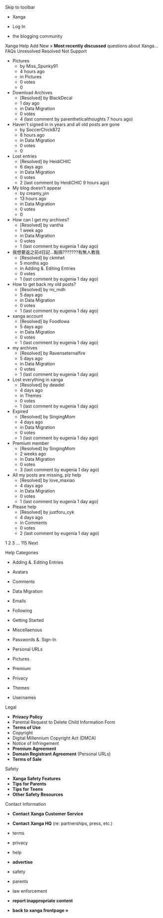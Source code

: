 Skip to toolbar

*   Xanga

*   Log In

*   the blogging community

Xanga Help Add New » **Most recently discussed** questions about Xanga… FAQs Unresolved Resolved Not Support

*   Pictures
    *   by Miss\_Spunky91
    *   4 hours ago
    *   in Pictures
    *   0 votes
    *   0
*   Download Archives
    *   \[Resolved\] by BlackDecal
    *   1 day ago
    *   in Data Migration
    *   0 votes
    *   4 (last comment by parentheticalthoughts 7 hours ago)
*   Haven't signed in in years and all old posts are gone
    *   by SoccerChick872
    *   8 hours ago
    *   in Data Migration
    *   0 votes
    *   0
*   Lost entries
    *   \[Resolved\] by HeidiCHIC
    *   6 days ago
    *   in Data Migration
    *   0 votes
    *   2 (last comment by HeidiCHIC 9 hours ago)
*   My blog doesn’t appear
    *   by creamy\_yin
    *   13 hours ago
    *   in Data Migration
    *   0 votes
    *   0
*   How can I get my archives?
    *   \[Resolved\] by vantha
    *   1 week ago
    *   in Data Migration
    *   0 votes
    *   1 (last comment by eugenia 1 day ago)
*   我想要返之前d日記...點搞???????有無人教我
    *   \[Resolved\] by ckmtwt
    *   5 months ago
    *   in Adding &. Editing Entries
    *   0 votes
    *   1 (last comment by eugenia 1 day ago)
*   How to get back my old posts?
    *   \[Resolved\] by mi\_mdh
    *   5 days ago
    *   in Data Migration
    *   0 votes
    *   1 (last comment by eugenia 1 day ago)
*   xanga account
    *   \[Resolved\] by FoodIowa
    *   5 days ago
    *   in Data Migration
    *   0 votes
    *   1 (last comment by eugenia 1 day ago)
*   my archives
    *   \[Resolved\] by Ravenseternalfire
    *   5 days ago
    *   in Data Migration
    *   0 votes
    *   1 (last comment by eugenia 1 day ago)
*   Lost everything in xanga
    *   \[Resolved\] by dewdel
    *   4 days ago
    *   in Themes
    *   0 votes
    *   1 (last comment by eugenia 1 day ago)
*   Expired
    *   \[Resolved\] by SingingMom
    *   4 days ago
    *   in Data Migration
    *   0 votes
    *   1 (last comment by eugenia 1 day ago)
*   Premium member
    *   \[Resolved\] by SingingMom
    *   2 weeks ago
    *   in Data Migration
    *   0 votes
    *   3 (last comment by eugenia 1 day ago)
*   All my posts are missing, plz help
    *   \[Resolved\] by love\_maxiao
    *   4 days ago
    *   in Data Migration
    *   0 votes
    *   1 (last comment by eugenia 1 day ago)
*   Please help
    *   \[Resolved\] by justforu\_cyk
    *   4 days ago
    *   in Comments
    *   0 votes
    *   2 (last comment by eugenia 1 day ago)

1 2 3 ... 115 Next

Help Categories

*   Adding &. Editing Entries
*   Avatars
*   Comments
*   Data Migration
*   Emails
*   Following
*   Getting Started
*   Miscellaenous

*   Passwords &. Sign-In
*   Personal URLs
*   Pictures
*   Premium
*   Privacy
*   Themes
*   Usernames

Legal

*   **Privacy Policy**
*   Parental Request to Delete Child Information Form
*   **Terms of Use**
*   Copyright
*   Digital Millennium Copyright Act (DMCA)
*   Notice of Infringement
*   **Premium Agreement**
*   **Domain Registrant Agreement** (Personal URLs)
*   **Terms of Sale**

Safety

*   **Xanga Safety Features**
*   **Tips for Parents**
*   **Tips for Teens**
*   **Other Safety Resources**

Contact Information

*   **Contact Xanga Customer Service**
*   **Contact Xanga HQ** (re: partnerships, press, etc.)

*   terms
*   privacy
*   help
*   **advertise**

*   safety
*   parents
*   law enforcement
*   **report inappropriate content**

*   **back to xanga frontpage »**
